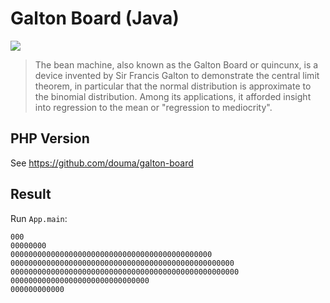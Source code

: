 # Galton Board (Java)

![](https://images.weserv.nl?url=mathworld.wolfram.com/images/eps-gif/GaltonBoard_1000.gif)

> The bean machine, also known as the Galton Board or quincunx, is a device invented
by Sir Francis Galton to demonstrate the central limit theorem, in particular that the normal
distribution is approximate to the binomial distribution. Among its applications, it afforded
insight into regression to the mean or "regression to mediocrity".

## PHP Version

See https://github.com/douma/galton-board

## Result

Run `App.main`:

```
000
00000000
000000000000000000000000000000000000000000000
00000000000000000000000000000000000000000000000000
000000000000000000000000000000000000000000000000000
0000000000000000000000000000000
000000000000
```
